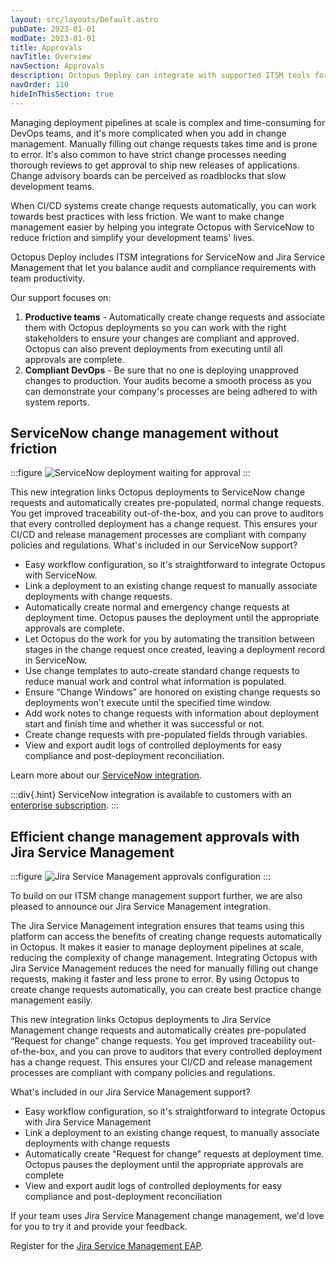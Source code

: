 ```yaml
---
layout: src/layouts/Default.astro
pubDate: 2023-01-01
modDate: 2023-01-01
title: Approvals
navTitle: Overview
navSection: Approvals
description: Octopus Deploy can integrate with supported ITSM tools for deployment control using Change Request approvals
navOrder: 110
hideInThisSection: true
---
```


Managing deployment pipelines at scale is complex and time-consuming for DevOps teams, and it's more complicated when you add in change management. Manually filling out change requests takes time and is prone to error. It's also common to have strict change processes needing thorough reviews to get approval to ship new releases of applications. Change advisory boards can be perceived as roadblocks that slow development teams.

When CI/CD systems create change requests automatically, you can work towards best practices with less friction. We want to make change management easier by helping you integrate Octopus with ServiceNow to reduce friction and simplify your development teams' lives.

Octopus Deploy includes ITSM integrations for ServiceNow and Jira Service Management that let you balance audit and compliance requirements with team productivity. 

Our support focuses on:

1. **Productive teams** - Automatically create change requests and associate them with Octopus deployments so you can work with the right stakeholders to ensure your changes are compliant and approved. Octopus can also prevent deployments from executing until all approvals are complete. 
2. **Compliant DevOps** - Be sure that no one is deploying unapproved changes to production. Your audits become a smooth process as you can demonstrate your company's processes are being adhered to with system reports.

## ServiceNow change management without friction

:::figure
![ServiceNow deployment waiting for approval](/docs/approvals/servicenow-task-status-with-cr.png)
:::

This new integration links Octopus deployments to ServiceNow change requests and automatically creates pre-populated, normal change requests. You get improved traceability out-of-the-box, and you can prove to auditors that every controlled deployment has a change request. This ensures your CI/CD and release management processes are compliant with company policies and regulations.
What's included in our ServiceNow support?

- Easy workflow configuration, so it's straightforward to integrate Octopus with ServiceNow.
- Link a deployment to an existing change request to manually associate deployments with change requests.
- Automatically create normal and emergency change requests at deployment time. Octopus pauses the deployment until the appropriate approvals are complete.
- Let Octopus do the work for you by automating the transition between stages in the change request once created, leaving a deployment record in ServiceNow.
- Use change templates to auto-create standard change requests to reduce manual work and control what information is populated.
- Ensure “Change Windows” are honored on existing change requests so deployments won't execute until the specified time window.
- Add work notes to change requests with information about deployment start and finish time and whether it was successful or not.
- Create change requests with pre-populated fields through variables.
- View and export audit logs of controlled deployments for easy compliance and post-deployment reconciliation.

Learn more about our [ServiceNow integration](/docs/approvals/servicenow).

:::div{.hint}
ServiceNow integration is available to customers with an [enterprise subscription](https://octopus.com/pricing).
:::

## Efficient change management approvals with Jira Service Management

:::figure
![Jira Service Management approvals configuration](/docs/approvals/jira-task-settings.png)
:::

To build on our ITSM change management support further, we are also pleased to announce our Jira Service Management integration.

The Jira Service Management integration ensures that teams using this platform can access the benefits of creating change requests automatically in Octopus. It makes it easier to manage deployment pipelines at scale, reducing the complexity of change management. Integrating Octopus with Jira Service Management reduces the need for manually filling out change requests, making it faster and less prone to error. By using Octopus to create change requests automatically, you can create best practice change management easily. 

This new integration links Octopus deployments to Jira Service Management change requests and automatically creates pre-populated “Request for change” change requests. You get improved traceability out-of-the-box, and you can prove to auditors that every controlled deployment has a change request. This ensures your CI/CD and release management processes are compliant with company policies and regulations.

What's included in our Jira Service Management support?

- Easy workflow configuration, so it's straightforward to integrate Octopus with Jira Service Management
- Link a deployment to an existing change request, to manually associate deployments with change requests
- Automatically create "Request for change" requests at deployment time. Octopus pauses the deployment until the appropriate approvals are complete
- View and export audit logs of controlled deployments for easy compliance and post-deployment reconciliation

If your team uses Jira Service Management change management, we'd love for you to try it and provide your feedback.

Register for the [Jira Service Management EAP](https://octopusdeploy.typeform.com/jsm-eap).
